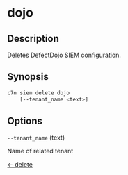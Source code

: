 # dojo

## Description

Deletes DefectDojo SIEM configuration.

## Synopsis

```bash
c7n siem delete dojo
    [--tenant_name <text>]
```

## Options

`--tenant_name` (text) 

Name of related tenant


[← delete](./index.md)
